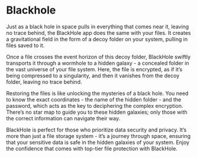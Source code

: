 # Blackhole

Just as a black hole in space pulls in everything that comes near it, leaving no trace behind, the BlackHole app does the same with your files. It creates a gravitational field in the form of a decoy folder on your system, pulling in files saved to it.

Once a file crosses the event horizon of this decoy folder, BlackHole swiftly transports it through a wormhole to a hidden galaxy - a concealed folder in the vast universe of your file system. Here, the file is encrypted, as if it’s being compressed to a singularity, and then it vanishes from the decoy folder, leaving no trace behind.

Restoring the files is like unlocking the mysteries of a black hole. You need to know the exact coordinates - the name of the hidden folder - and the password, which acts as the key to deciphering the complex encryption. There’s no star map to guide you to these hidden galaxies; only those with the correct information can navigate their way.

BlackHole is perfect for those who prioritize data security and privacy. It’s more than just a file storage system - it’s a journey through space, ensuring that your sensitive data is safe in the hidden galaxies of your system. Enjoy the confidence that comes with top-tier file protection with BlackHole.
